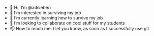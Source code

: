 - 👋 Hi, I’m @adsieben
- 👀 I’m interested in surviving my job
- 🌱 I’m currently learning how to survive my job
- 💞️ I’m looking to collaborate on cool stuff for my students
- 📫 How to reach me: I let you know, as soon as I successfully use git

<!---
adsieben/adsieben is a ✨ special ✨ repository because its `README.md` (this file) appears on your GitHub profile.
You can click the Preview link to take a look at your changes.
--->
